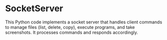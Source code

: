 # SocketServer
This Python code implements a socket server that handles client commands to manage files (list, delete, copy), execute programs, and take screenshots. It processes commands and responds accordingly.
